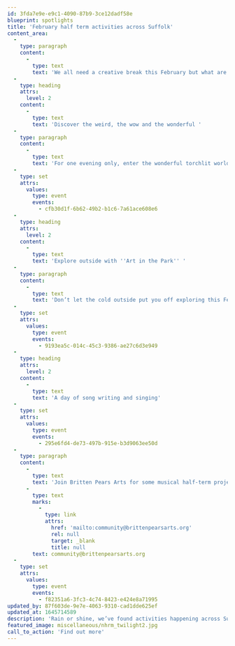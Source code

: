 ```yaml
---
id: 3fda7e9e-e9c1-4090-87b9-3ce12dadf58e
blueprint: spotlights
title: 'February half term activities across Suffolk'
content_area:
  -
    type: paragraph
    content:
      -
        type: text
        text: 'We all need a creative break this February but what are the options for families over half term? We''ve collected up some of free and low cost options available in Suffolk between Friday the 18th and Sunday 27th of February. '
  -
    type: heading
    attrs:
      level: 2
    content:
      -
        type: text
        text: 'Discover the weird, the wow and the wonderful '
  -
    type: paragraph
    content:
      -
        type: text
        text: 'For one evening only, enter the wonderful torchlit world of the Trainer''s House at the National Horse Racing Museum. Search for the weirdest objects in the museum and then up close and personal with some particularly interesting specimens under microscopes. See below to find out more. '
  -
    type: set
    attrs:
      values:
        type: event
        events:
          - cfb30d1f-6b62-49b2-b1c6-7a61ace608e6
  -
    type: heading
    attrs:
      level: 2
    content:
      -
        type: text
        text: 'Explore outside with ''Art in the Park'' '
  -
    type: paragraph
    content:
      -
        type: text
        text: 'Don’t let the cold outside put you off exploring this February half term. There’s plenty to be found for all the family in Christchurch Park with Rock Paper Scissors. Discover some exciting nature finds on a short walk then do some creating together outside Christchurch Mansion. There will be several sessions to join throughout the day on Monday 21st, each lasting for an hour and a half. Click below to book on to a session today!'
  -
    type: set
    attrs:
      values:
        type: event
        events:
          - 9193ea5c-014c-45c3-9386-ae27c6d3e949
  -
    type: heading
    attrs:
      level: 2
    content:
      -
        type: text
        text: 'A day of song writing and singing'
  -
    type: set
    attrs:
      values:
        type: event
        events:
          - 295e6fd4-de73-497b-915e-b3d9063ee50d
  -
    type: paragraph
    content:
      -
        type: text
        text: 'Join Britten Pears Arts for some musical half-term project days in Ipswich and Lowestoft. These sessions are perfect for anyone aged between 8 and 18 years who might be interested in singing, music or vocal performance. If you’re interested in this session or have any questions at all about travel, transport or what Group A entails please don’t hesitate to get in touch with the friendly Britten Pears Arts team at '
      -
        type: text
        marks:
          -
            type: link
            attrs:
              href: 'mailto:community@brittenpearsarts.org'
              rel: null
              target: _blank
              title: null
        text: community@brittenpearsarts.org
  -
    type: set
    attrs:
      values:
        type: event
        events:
          - f82351a6-3fc3-4c74-8423-e424e8a71995
updated_by: 87f603de-9e7e-4063-9310-cad1dde625ef
updated_at: 1645714589
description: 'Rain or shine, we’ve found activities happening across Suffolk that will keep the family entertained all holiday long. From nature walks in Ipswich town to exploring the National Horse Racing Museum by torchlight, discover something new today.'
featured_image: miscellaneous/nhrm_twilight2.jpg
call_to_action: 'Find out more'
---
```

